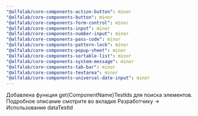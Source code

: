 ```yaml
---
"@alfalab/core-components-action-button": minor
"@alfalab/core-components-button": minor
"@alfalab/core-components-form-control": minor
"@alfalab/core-components-input": minor
"@alfalab/core-components-number-input": minor
"@alfalab/core-components-pass-code": minor
"@alfalab/core-components-pattern-lock": minor
"@alfalab/core-components-popup-sheet": minor
"@alfalab/core-components-sortable-list": minor
"@alfalab/core-components-system-message": minor
"@alfalab/core-components-tab-bar": minor
"@alfalab/core-components-textarea": minor
"@alfalab/core-components-universal-date-input": minor
---
```


Добавлена функция get{ComponentName}TestIds для поиска элементов. Подробное описание смотрите во вкладке Разработчику -> Использование dataTestId
